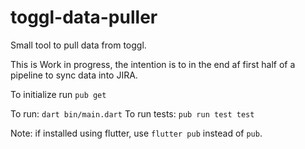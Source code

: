 # toggl-data-puller

Small tool to pull data from toggl.

This is Work in progress, the intention is to in the end af first half of a pipeline to sync data into JIRA.

To initialize run `pub get`

To run: `dart bin/main.dart`
To run tests: `pub run test test`

Note: if installed using flutter, use `flutter pub` instead of `pub`.
